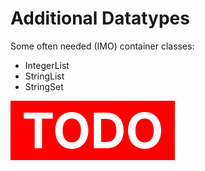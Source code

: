 # Additional Datatypes

Some often needed (IMO) container classes:

- IntegerList
- StringList
- StringSet

<span style="background: red; color: white; font-size: 78px; font-weight: bold;">&nbsp;TODO&nbsp;</span>